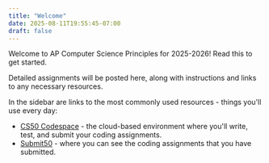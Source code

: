 ```yaml
---
title: "Welcome"
date: 2025-08-11T19:55:45-07:00
draft: false
---
```


Welcome to AP Computer Science Principles for 2025-2026! Read this to get started.

<!--more-->


Detailed assignments will be posted here, along with instructions and links to any necessary resources.

In the sidebar are links to the most commonly used resources - things you'll use every day:

* [CS50 Codespace](https://cs50.dev/) - the cloud-based environment where you'll write, test, and submit your coding assignments.
* [Submit50](https://submit.cs50.io/) - where you can see the coding assignments that you have submitted.

